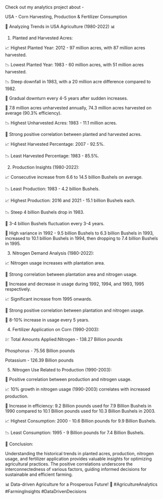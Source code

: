 Check out my analytics project about -

USA - Corn Harvesting, Production & Fertilizer Consumption



🌾 Analyzing Trends in USA Agriculture (1980-2022) 📊



1. Planted and Harvested Acres:

📈 Highest Planted Year: 2012 - 97 million acres, with 87 million acres harvested.

📉 Lowest Planted Year: 1983 - 60 million acres, with 51 million acres harvested.

📉 Steep downfall in 1983, with a 20 million acre difference compared to 1982.

🔄 Gradual downturn every 4-5 years after sudden increases.

🌽 7.8 million acres unharvested annually, 74.3 million acres harvested on average (90.3% efficiency).

📉 Highest Unharvested Acres: 1983 - 11.1 million acres.

🔗 Strong positive correlation between planted and harvested acres.

📈 Highest Harvested Percentage: 2007 - 92.5%.

📉 Least Harvested Percentage: 1983 - 85.5%.



2. Production Insights (1980-2022):

📈 Consecutive increase from 6.6 to 14.5 billion Bushels on average.

📉 Least Production: 1983 - 4.2 billion Bushels.

📈 Highest Production: 2016 and 2021 - 15.1 billion Bushels each.

📉 Steep 4 billion Bushels drop in 1983.

🔄 3-4 billion Bushels fluctuation every 3-4 years.

🔄 High variance in 1992 - 9.5 billion Bushels to 6.3 billion Bushels in 1993, increased to 10.1 billion Bushels in 1994, then dropping to 7.4 billion Bushels in 1995.



3. Nitrogen Demand Analysis (1980-2022):

📈 Nitrogen usage increases with plantation area.

🔗 Strong correlation between plantation area and nitrogen usage.

🔄 Increase and decrease in usage during 1992, 1994, and 1993, 1995 respectively.

📈 Significant increase from 1995 onwards.

🔗 Strong positive correlation between plantation and nitrogen usage.

🔗 8-10% increase in usage every 5 years.



4. Fertilizer Application on Corn (1990-2003):

💹 Total Amounts Applied:Nitrogen - 138.27 Billion pounds

Phosphorus - 75.56 Billion pounds

Potassium - 126.39 Billion pounds



5. Nitrogen Use Related to Production (1990-2003):

🔗 Positive correlation between production and nitrogen usage.

📈 10% growth in nitrogen usage (1990-2003) correlates with increased production.

🔄 Increase in efficiency: 9.2 Billion pounds used for 7.9 Billion Bushels in 1990 compared to 10.1 Billion pounds used for 10.3 Billion Bushels in 2003.

📈 Highest Consumption: 2000 - 10.6 Billion pounds for 9.9 Billion Bushels.

📉 Least Consumption: 1995 - 9 Billion pounds for 7.4 Billion Bushels.



🌾 Conclusion:

Understanding the historical trends in planted acres, production, nitrogen usage, and fertilizer application provides valuable insights for optimizing agricultural practices. The positive correlations underscore the interconnectedness of various factors, guiding informed decisions for sustainable and efficient farming.

📊 Data-driven Agriculture for a Prosperous Future! 🌱 #AgricultureAnalytics #FarmingInsights #DataDrivenDecisions

